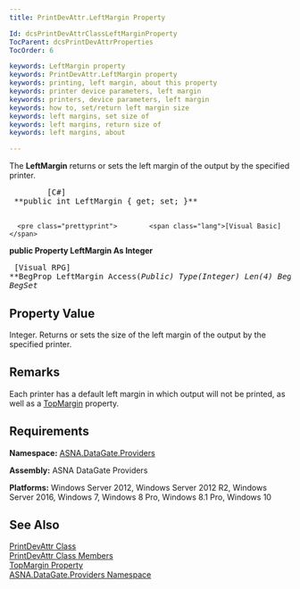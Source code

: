 ```yaml
---
title: PrintDevAttr.LeftMargin Property

Id: dcsPrintDevAttrClassLeftMarginProperty
TocParent: dcsPrintDevAttrProperties
TocOrder: 6

keywords: LeftMargin property
keywords: PrintDevAttr.LeftMargin property
keywords: printing, left margin, about this property
keywords: printer device parameters, left margin
keywords: printers, device parameters, left margin
keywords: how to, set/return left margin size
keywords: left margins, set size of
keywords: left margins, return size of
keywords: left margins, about

---
```


The **LeftMargin** returns or sets the left margin of the output by the specified printer.
<pre class="prettyprint">        <span class="lang">[C#]</span>
 **public int LeftMargin { get; set; }** 
      </pre>
      <pre class="prettyprint">        <span class="lang">[Visual Basic] </span>
 **public Property LeftMargin As Integer** 
      </pre>
      <pre class="prettyprint">        <span class="lang">[Visual RPG]</span>
 **BegProp LeftMargin Access(*Public) Type(*Integer) Len(4)
   BegGet,    BegSet** 
      </pre>

## Property Value

Integer. Returns or sets the size of the left margin of the output by the specified printer. 
## Remarks

Each printer has a default left margin in which output will not be printed, as well as a [TopMargin](print-dev-attr-class-top-margin-property.html) property.
## Requirements

**Namespace:** [ ASNA.DataGate.Providers](datagate-providers-namespace.html) 

**Assembly:** ASNA DataGate Providers

**Platforms:** Windows Server 2012, Windows Server 2012 R2, Windows Server 2016, Windows 7, Windows 8 Pro, Windows 8.1 Pro, Windows 10
## See Also


[PrintDevAttr Class](print-dev-attr-class.html)
      <br />
[PrintDevAttr Class Members](print-dev-attr-members.html)
      <br />
[TopMargin Property](print-dev-attr-class-top-margin-property.html)
      <br />
[ASNA.DataGate.Providers Namespace](datagate-providers-namespace.html)

